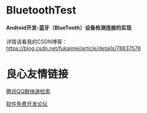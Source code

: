 # BluetoothTest

#### Android开发-蓝牙（BlueTooth）设备检测连接的实现



详情请看我的CSDN博客：
https://blog.csdn.net/fukaimei/article/details/78837578

 # 良心友情链接

[腾讯QQ群快速检索](http://u.720life.cn/s/8cf73f7c)

[软件免费开发论坛](http://u.720life.cn/s/bbb01dc0)